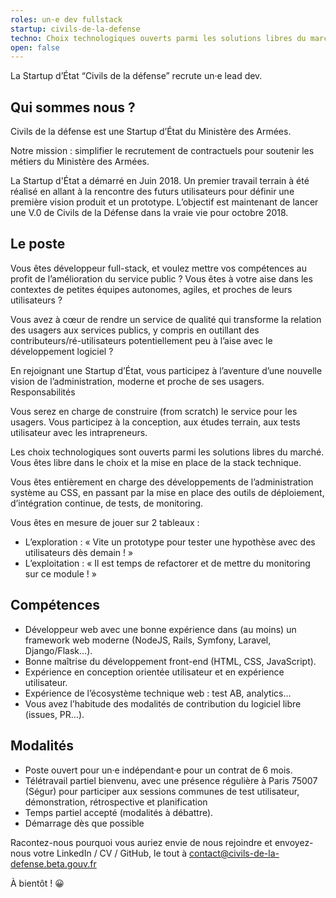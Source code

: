 ```yaml
---
roles: un·e dev fullstack
startup: civils-de-la-defense
techno: Choix technologiques ouverts parmi les solutions libres du marché.
open: false
---
```


La Startup d’État “Civils de la défense” recrute un·e lead dev.

<!--more-->

## Qui sommes nous ?

Civils de la défense est une Startup d’État du Ministère des Armées.

Notre mission : simplifier le recrutement de contractuels pour soutenir les métiers du Ministère des Armées.

La Startup d'État a démarré en Juin 2018. Un premier travail terrain à été réalisé en allant à la rencontre des futurs utilisateurs pour définir une première vision produit et un prototype.  L’objectif est maintenant de lancer une V.0 de Civils de la Défense dans la vraie vie pour octobre 2018.

## Le poste

Vous êtes développeur full-stack, et voulez mettre vos compétences au profit de l’amélioration du service public ? Vous êtes à votre aise dans les contextes de petites équipes autonomes, agiles, et proches de leurs utilisateurs ?

Vous avez à cœur de rendre un service de qualité qui transforme la relation des usagers aux services publics, y compris en outillant des contributeurs/ré-utilisateurs potentiellement peu à l’aise avec le développement logiciel ?

En rejoignant une Startup d’État, vous participez à l’aventure d’une nouvelle vision de l’administration, moderne et proche de ses usagers.
Responsabilités

Vous serez en charge de construire (from scratch) le service pour les usagers. Vous participez à la conception, aux études terrain, aux tests utilisateur avec les intrapreneurs.

Les choix technologiques sont ouverts parmi les solutions libres du marché. Vous êtes libre dans le choix et la mise en place de la stack technique.

Vous êtes entièrement en charge des développements de l’administration système au CSS, en passant par la mise en place des outils de déploiement, d’intégration continue, de tests, de monitoring.

Vous êtes en mesure de jouer sur 2 tableaux :
- L’exploration : « Vite un prototype pour tester une hypothèse avec des utilisateurs dès demain ! »
- L’exploitation : « Il est temps de refactorer et de mettre du monitoring sur ce module ! »

## Compétences
- Développeur web avec une bonne expérience dans (au moins) un framework web moderne (NodeJS, Rails, Symfony, Laravel, Django/Flask…).
- Bonne maîtrise du développement front-end (HTML, CSS, JavaScript).
- Expérience en conception orientée utilisateur et en expérience utilisateur.
- Expérience de l’écosystème technique web : test AB, analytics…
- Vous avez l’habitude des modalités de contribution du logiciel libre (issues, PR…).

## Modalités
- Poste ouvert pour un·e indépendant·e pour un contrat de 6 mois.
- Télétravail partiel bienvenu, avec une présence régulière à Paris 75007 (Ségur) pour participer aux sessions communes de test utilisateur, démonstration, rétrospective et planification
- Temps partiel accepté (modalités à débattre).
- Démarrage dès que possible

Racontez-nous pourquoi vous auriez envie de nous rejoindre et envoyez-nous votre LinkedIn / CV / GitHub, le tout à contact@civils-de-la-defense.beta.gouv.fr 

À bientôt ! 😀
